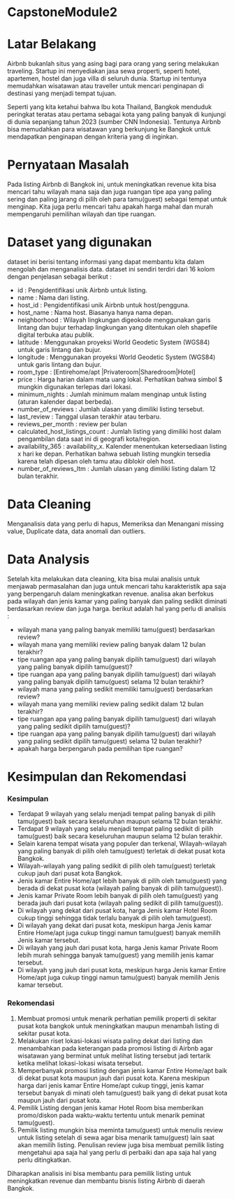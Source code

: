 # CapstoneModule2
# Latar Belakang
Airbnb bukanlah situs yang asing bagi para orang yang sering melakukan traveling. Startup ini menyediakan jasa sewa properti, seperti hotel, apartemen, hostel dan juga villa di seluruh dunia. Startup ini tentunya memudahkan wisatawan atau traveller untuk mencari penginapan di destinasi yang menjadi tempat tujuan.

Seperti yang kita ketahui bahwa Ibu kota Thailand, Bangkok menduduk peringkat teratas atau pertama sebagai kota yang paling banyak di kunjungi di dunia sepanjang tahun 2023 (sumber CNN Indonesia). Tentunya Airbnb bisa memudahkan para wisatawan yang berkunjung ke Bangkok untuk mendapatkan penginapan dengan kriteria yang di inginkan.
# Pernyataan Masalah
Pada listing Airbnb di Bangkok ini, untuk meningkatkan revenue kita bisa mencari tahu wilayah mana saja dan juga ruangan tipe apa yang paling sering dan paling jarang di pilih oleh para tamu(guest) sebagai tempat untuk menginap. Kita juga perlu mencari tahu apakah harga mahal dan murah mempengaruhi pemilihan wilayah dan tipe ruangan.
# Dataset yang digunakan
dataset ini berisi tentang informasi yang dapat membantu kita dalam mengolah dan menganalisis data. dataset ini sendiri terdiri dari 16 kolom dengan penjelasan sebagai berikut :
- id : Pengidentifikasi unik Airbnb untuk listing.
- name : Nama dari listing.
- host_id : Pengidentifikasi unik Airbnb untuk host/pengguna.
- host_name : Nama host. Biasanya hanya nama depan.
- neighborhood : Wilayah lingkungan digeokode menggunakan garis lintang dan bujur terhadap lingkungan yang ditentukan oleh shapefile digital terbuka atau publik.
- latitude : Menggunakan proyeksi World Geodetic System (WGS84) untuk garis lintang dan bujur.
- longitude : Menggunakan proyeksi World Geodetic System (WGS84) untuk garis lintang dan bujur.
- room_type : [Entirehome/apt |Privateroom|Sharedroom|Hotel]
- price	: Harga harian dalam mata uang lokal. Perhatikan bahwa simbol $ mungkin digunakan terlepas dari lokasi.
- minimum_nights : Jumlah minimum malam menginap untuk listing (aturan kalender dapat berbeda).
- number_of_reviews : Jumlah ulasan yang dimiliki listing tersebut.
- last_review : Tanggal ulasan terakhir atau terbaru.
- reviews_per_month : review per bulan
- calculated_host_listings_count : Jumlah listing yang dimiliki host dalam pengambilan data saat ini di geografi kota/region.
- availability_365 : availability_x. Kalender menentukan ketersediaan listing x hari ke depan. Perhatikan bahwa sebuah listing mungkin tersedia karena telah dipesan oleh tamu atau diblokir oleh host.
- number_of_reviews_ltm	: Jumlah ulasan yang dimiliki listing dalam 12 bulan terakhir.
# Data Cleaning
Menganalisis data yang perlu di hapus, Memeriksa dan Menangani missing value, Duplicate data, data anomali dan outliers.
# Data Analysis
Setelah kita melakukan data cleaning, kita bisa mulai analisis untuk menjawab permasalahan dan juga untuk mencari tahu karakteristik apa saja yang berpengaruh dalam meningkatkan revenue.
analisa akan berfokus pada wilayah dan jenis kamar yang paling banyak dan paling sedikit diminati berdasarkan review dan juga harga. berikut adalah hal yang perlu di analisis : 

- wilayah mana yang paling banyak memiliki tamu(guest) berdasarkan review?
- wilayah mana yang memiliki review paling banyak dalam 12 bulan terakhir?
- tipe ruangan apa yang paling banyak dipilih tamu(guest) dari wilayah yang paling banyak dipilih tamu(guest)?
- tipe ruangan apa yang paling banyak dipilih tamu(guest) dari wilayah yang paling banyak dipilih tamu(guest) selama 12 bulan terakhir?
- wilayah mana yang paling sedikit memiliki tamu(guest) berdasarkan review?
- wilayah mana yang memiliki review paling sedikit dalam 12 bulan terakhir?
- tipe ruangan apa yang paling banyak dipilih tamu(guest) dari wilayah yang paling sedikit dipilih tamu(guest)?
- tipe ruangan apa yang paling banyak dipilih tamu(guest) dari wilayah yang paling sedikit dipilih tamu(guest) selama 12 bulan terakhir?
- apakah harga berpengaruh pada pemilihan tipe ruangan?
# Kesimpulan dan Rekomendasi
### **Kesimpulan**
- Terdapat 9 wilayah yang selalu menjadi tempat paling banyak di pilih tamu(guest) baik secara keseluruhan maupun selama 12 bulan terakhir.
- Terdapat 9 wilayah yang selalu menjadi tempat paling sedikit di pilih tamu(guest) baik secara keseluruhan maupun selama 12 bulan terakhir.
- Selain karena tempat wisata yang populer dan terkenal, Wilayah-wilayah yang paling banyak di pilih oleh tamu(guest) terletak di dekat pusat kota Bangkok.
- Wilayah-wilayah yang paling sedikit di pilih oleh tamu(guest) terletak cukup jauh dari pusat kota Bangkok.
- Jenis kamar Entire Home/apt lebih banyak di pilih oleh tamu(guest) yang berada di dekat pusat kota (wilayah paling banyak di pilih tamu(guest)).
- Jenis kamar Private Room lebih banyak di pilih oleh tamu(guest) yang berada jauh dari pusat kota (wilayah paling sedikit di pilih tamu(guest)).
- Di wilayah yang dekat dari pusat kota, harga Jenis kamar Hotel Room cukup tinggi sehingga tidak terlalu banyak di pilih oleh tamu(guest).
- Di wilayah yang dekat dari pusat kota, meskipun harga Jenis kamar Entire Home/apt juga cukup tinggi namun tamu(guest) banyak memilih Jenis kamar tersebut.
- Di wilayah yang jauh dari pusat kota, harga Jenis kamar Private Room lebih murah sehingga banyak tamu(guest) yang memilih jenis kamar tersebut.
- Di wilayah yang jauh dari pusat kota, meskipun harga Jenis kamar Entire Home/apt juga cukup tinggi namun tamu(guest) banyak memilih Jenis kamar tersebut.

### **Rekomendasi**
1. Membuat promosi untuk menarik perhatian pemilik properti di sekitar pusat kota bangkok untuk meningkatkan maupun menambah listing di sekitar pusat kota.
2. Melakukan riset lokasi-lokasi wisata paling dekat dari listing dan menambahkan pada keterangan pada promosi listing di Airbnb agar wisatawan yang berminat untuk melihat listing tersebut jadi tertarik ketika melihat lokasi-lokasi wisata tersebut.
3. Memperbanyak promosi listing dengan jenis kamar Entire Home/apt baik di dekat pusat kota maupun jauh dari pusat kota. Karena meskipun harga dari jenis kamar Entire Home/apt cukup tinggi, jenis kamar tersebut banyak di minati oleh tamu(guest) baik yang di dekat pusat kota maupun jauh dari pusat kota.
4. Pemilik Listing dengan jenis kamar Hotel Room bisa memberikan promo/diskon pada waktu-waktu tertentu untuk menarik peminat tamu(guest).
5. Pemilik listing mungkin bisa meminta tamu(guest) untuk menulis review untuk listing setelah di sewa agar bisa menarik tamu(guest) lain saat akan memilih listing. Penulisan review juga bisa membuat pemilik listing mengetahui apa saja hal yang perlu di perbaiki dan apa saja hal yang perlu ditingkatkan.

Diharapkan analisis ini bisa membantu para pemilik listing untuk meningkatkan revenue dan membantu bisnis listing Airbnb di daerah Bangkok.
